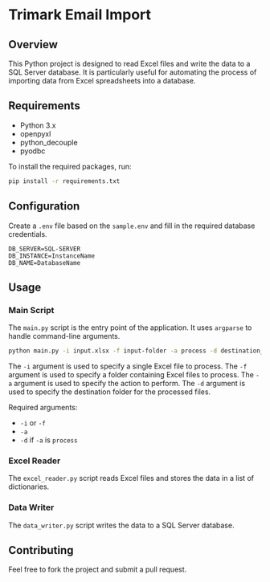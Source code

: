 # Trimark Email Import

## Overview

This Python project is designed to read Excel files and write the data to a SQL Server database. It is particularly useful for automating the process of importing data from Excel spreadsheets into a database.

## Requirements

- Python 3.x
- openpyxl
- python_decouple
- pyodbc

To install the required packages, run:

```bash
pip install -r requirements.txt
```

## Configuration

Create a `.env` file based on the `sample.env` and fill in the required database credentials.

```env
DB_SERVER=SQL-SERVER
DB_INSTANCE=InstanceName
DB_NAME=DatabaseName
```

## Usage

### Main Script

The `main.py` script is the entry point of the application. It uses `argparse` to handle command-line arguments.

``` bash
python main.py -i input.xlsx -f input-folder -a process -d destination_folder
```

The `-i` argument is used to specify a single Excel file to process. The `-f` argument is used to specify a folder containing Excel files to process. The `-a` argument is used to specify the action to perform. The `-d` argument is used to specify the destination folder for the processed files.  

Required arguments:
* `-i` or `-f`
* `-a`
* `-d` if `-a` is `process`

### Excel Reader

The `excel_reader.py` script reads Excel files and stores the data in a list of dictionaries.

### Data Writer

The `data_writer.py` script writes the data to a SQL Server database.

## Contributing

Feel free to fork the project and submit a pull request.
